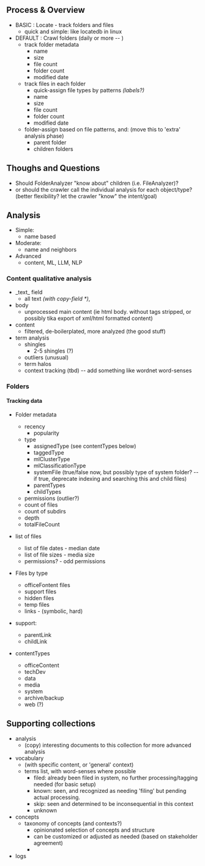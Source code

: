 ## Process & Overview
- BASIC : Locate - track folders and files
  - quick and simple: like locatedb in linux 
- DEFAULT : Crawl folders  (daily or more -- )
  - track folder metadata
    - name
    - size
    - file count
    - folder count
    - modified date
  - track files in each folder
    - quick-assign file types by patterns _(labels?)_
    - name
    - size
    - file count
    - folder count
    - modified date
  - folder-assign based on file patterns, and: (move this to 'extra' analysis phase)
    - parent folder
    - children folders


## Thoughs and Questions
- Should FolderAnalyzer "know about" children (i.e. FileAnalyzer)?
- or should the crawler call the individual analysis for each object/type? (better flexibility? let the crawler "know" the intent/goal)

## Analysis
- Simple: 
  - name based
- Moderate:
  - name and neighbors
- Advanced
  - content, ML, LLM, NLP

### Content qualitative analysis
- \_text_ field
  - all text _(with copy-field *)_,
- body 
  - unprocessed main content (ie html body. without tags stripped, or possibly tika export of xml/html formatted content)
- content
  - filtered, de-boilerplated, more analyzed (the good stuff)
- term analysis
  - shingles
    - 2-5 shingles (?)
  - outliers (unusual)
  - term halos
  - context tracking (tbd) -- add something like wordnet word-senses

### Folders

#### Tracking data
- Folder metadata
  - recency
    - popularity
  - type
    - assignedType  (see contentTypes below)
    - taggedType
    - mlClusterType
    - mlClassificationType
    - systemFile (true/false now, but possibly type of system folder? -- if true, deprecate indexing and searching this and child files)
    - parentTypes 
    - childTypes
  - permissions (outlier?)
  - count of files
  - count of subdirs
  - depth
  - totalFileCount
- list of files
  - list of file dates - median date
  - list of file sizes - media size
  - permissions? - odd permissions
- Files by type
  - officeFontent files
  - support files
  - hidden files
  - temp files
  - links - (symbolic, hard)

- support: 
  - parentLink
  - childLink
- contentTypes
   - officeContent
   - techDev
   - data
   - media
   - system
   - archive/backup
   - web (?)


## Supporting collections
- analysis
  - (copy) interesting documents to this collection for more advanced analysis
- vocabulary 
  - (with specific content, or 'general' context)
  - terms list, with word-senses where possible
    - filed: already been filed in system, no further processing/tagging needed (for basic setup)
    - known: seen, and recognized as needing 'filing' but pending actual processing.
    - skip: seen and determined to be inconsequential in this context
    - unknown
- concepts
  - taxonomy of concepts (and contexts?)
    - opinionated selection of concepts and structure
    - can be customized or adjusted as needed (based on stakeholder agreement)
    - 
- logs
